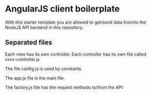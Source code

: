 # AngularJS client boilerplate

With this starter template you are allowed to get/send data from/to 
the NodeJS API backend in this repository.

## Separated files

Each view has its own controller. Each controller has its own file called
xxxx-controller.js

The file config.js is used by constants.

The app.js file is the main file.

The factory.js file has the request methods to/from the API:
